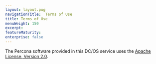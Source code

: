 ```yaml
---
layout: layout.pug
navigationTitle:  Terms of Use
title: Terms of Use
menuWeight: 150
excerpt:
featureMaturity:
enterprise: false
---
```


The Percona software provided in this DC/OS service uses the [Apache License, Version 2.0](https://www.apache.org/licenses/LICENSE-2.0).
